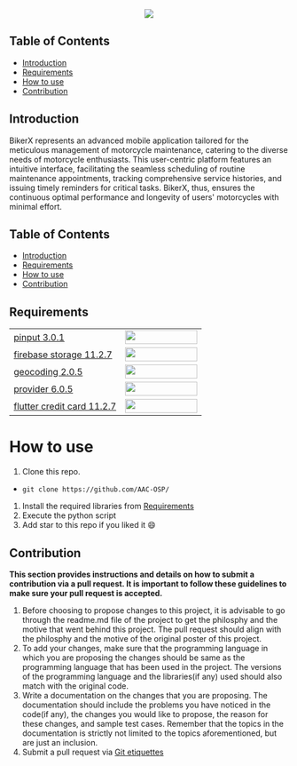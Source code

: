 <div align="center">
 <img src="https://imgur.com/ZrFwZhg.png">
</div>

## Table of Contents
- [Introduction](#introduction) <br>
- [Requirements](#requirements) <br>
- [How to use](#installation-and-usage) <br>
- [Contribution](#contribution)

## Introduction 
BikerX represents an advanced mobile application tailored for the meticulous management of motorcycle maintenance, catering to the diverse needs of motorcycle enthusiasts. This user-centric platform features an intuitive interface, facilitating the seamless scheduling of routine maintenance appointments, tracking comprehensive service histories, and issuing timely reminders for critical tasks. BikerX, thus, ensures the continuous optimal performance and longevity of users' motorcycles with minimal effort.

## Table of Contents
- [Introduction](#introduction) <br>
- [Requirements](#requirements) <br>
- [How to use](#installation-and-usage) <br>
- [Contribution](#contribution)
  
## Requirements
|||
|--|--|
|[pinput 3.0.1](https://www.python.org)|<img src="https://imgur.com/68Q9X2h.png" width="130px" height="25px"></a><br>|
|[firebase storage 11.2.7](https://github.com/flairNLP/flair)|<img src="https://imgur.com/9ZXPj2Q.png" width="130px" height="25px"></a><br>|
|[geocoding 2.0.5](https://streamlit.io)|<img src="https://imgur.com/Amcsd6l.png" width="130px" height="25px"></a><br>|
|[provider 6.0.5](https://pypi.org/project/easyocr/)|<img src="https://imgur.com/yMvnYDA.png" width="130px" height="25px"></a><br>|
|[flutter credit card 11.2.7](https://matplotlib.org)|<img src="https://imgur.com/Vldhexn.png" width="130px" height="25px"></a><br>|

# How to use
1. Clone this repo. <br>
-  ```terminal
   git clone https://github.com/AAC-OSP/
   ```

1. Install the required libraries from [Requirements](#requirements) <br>
1. Execute the python script <br>
1. Add star to this repo if you liked it 😄


## Contribution 
**This section provides instructions and details on how to submit a contribution via a pull request. It is important to follow these guidelines to make sure your pull request is accepted.**
1. Before choosing to propose changes to this project, it is advisable to go through the readme.md file of the project to get the philosphy and the motive that went behind this project. The pull request should align with the philosphy and the motive of the original poster of this project.
2. To add your changes, make sure that the programming language in which you are proposing the changes should be same as the programming language that has been used in the project. The versions of the programming language and the libraries(if any) used should also match with the original code.
3. Write a documentation on the changes that you are proposing. The documentation should include the problems you have noticed in the code(if any), the changes you would like to propose, the reason for these changes, and sample test cases. Remember that the topics in the documentation is strictly not limited to the topics aforementioned, but are just an inclusion.
4. Submit a pull request via [Git etiquettes](https://gist.github.com/mikepea/863f63d6e37281e329f8) 
